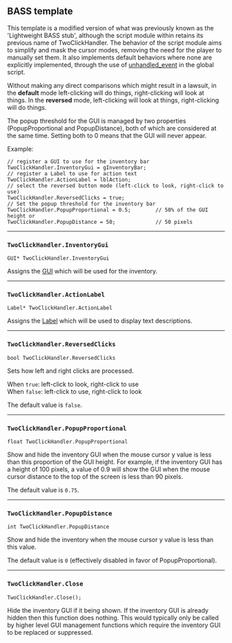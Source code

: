 ## BASS template

This template is a modified version of what was previously known as the
'Lightweight BASS stub', although the script module within retains its
previous name of TwoClickHandler. The behavior of the script module aims to
simplify and mask the cursor modes, removing the need for the player
to manually set them. It also implements default behaviors where none are
explicitly implemented, through the use of [unhandled_event](Globalfunctions_Event)
in the global script.

Without making any direct comparisons which might result in a lawsuit, in the
**default** mode left-clicking will do things, right-clicking will look at
things. In the **reversed** mode, left-clicking will look at things,
right-clicking will do things.

The popup threshold for the GUI is managed by two properties (PopupProportional
and PopupDistance), both of which are considered at the same time. Setting both
to 0 means that the GUI will never appear.

Example:

    // register a GUI to use for the inventory bar
    TwoClickHandler.InventoryGui = gInventoryBar;
    // register a Label to use for action text
    TwoClickHandler.ActionLabel = lblAction;
    // select the reversed button mode (left-click to look, right-click to use)
    TwoClickHandler.ReversedClicks = true;
    // Set the popup threshold for the inventory bar
    TwoClickHandler.PopupProportional = 0.5;        // 50% of the GUI height or
    TwoClickHandler.PopupDistance = 50;             // 50 pixels
---

### `TwoClickHandler.InventoryGui`

    GUI* TwoClickHandler.InventoryGui

Assigns the [GUI](GUI) which will be used for the inventory.

---

### `TwoClickHandler.ActionLabel`

    Label* TwoClickHandler.ActionLabel

Assigns the [Label](Label) which will be used to display text descriptions.

---

### `TwoClickHandler.ReversedClicks`

    bool TwoClickHandler.ReversedClicks

Sets how left and right clicks are processed.

When `true`: left-click to look, right-click to use<br>
When `false`: left-click to use, right-click to look

The default value is `false`.

---

### `TwoClickHandler.PopupProportional`

    float TwoClickHandler.PopupProportional

Show and hide the inventory GUI when the mouse cursor y value is less than this
proportion of the GUI height. For example, if the inventory GUI has a height of
100 pixels, a value of 0.9 will show the GUI when the mouse cursor distance to
the top of the screen is less than 90 pixels.

The default value is `0.75`.

---

### `TwoClickHandler.PopupDistance`

    int TwoClickHandler.PopupDistance

Show and hide the inventory when the mouse cursor y value is less than this
value.

The default value is `0` (effectively disabled in favor of PopupProportional).

---

### `TwoClickHandler.Close`

    TwoClickHandler.Close();

Hide the inventory GUI if it being shown. If the inventory GUI is already
hidden then this function does nothing. This would typically only be called
by higher level GUI management functions which require the inventory GUI to
be replaced or suppressed.
